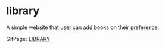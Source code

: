 # library
A simple website that user can add books on their preference.

GitPage: <a href="https://milkstard.github.io/library/">LIBRARY<a>